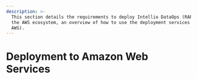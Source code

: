 ```yaml
---
description: >-
  This section details the requirements to deploy Intellio DataOps (RAP) onto
  the AWS ecosystem, an overview of how to use the deployment services (UI in
  AWS).
---
```


# Deployment to Amazon Web Services

